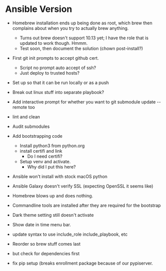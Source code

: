 # Ansible Version
- Homebrew installation ends up being done as root, which brew then complains about when you try to actually brew anything.
	- Turns out brew doesn't support 10.13 yet; I have the role that is updated to work though. Hmmm.
	- Test soon, then document the solution (chown post-install?)
- First git init prompts to accept github cert.
	- Script no prompt auto accept of ssh?
	- Just deploy to trusted hosts?
- Set up so that it can be run locally or as a push
- Break out linux stuff into separate playbook?
- Add interactive prompt for whether you want to git submodule update --remote too
- lint and clean
- Audit submodules
- Add bootstrapping code
	- Install python3 from python.org
	- install certifi and link
		- Do I need certifi?
	- Setup venv and activate.
		- Why did I put this here?

- Ansible won't install with stock macOS python
- Ansible Galaxy doesn't verify SSL (expecting OpenSSL it seems like)
- Homebrew blows up and does nothing.
- Commandline tools are installed after they are required for the bootstrap
- Dark theme setting still doesn't activate
- Show date in time menu bar.

- update syntax to use include_role include_playbook, etc
- Reorder so brew stuff comes last
- but check for dependencies first
- fix pip setup (breaks enrollment package because of our pypiserver.

